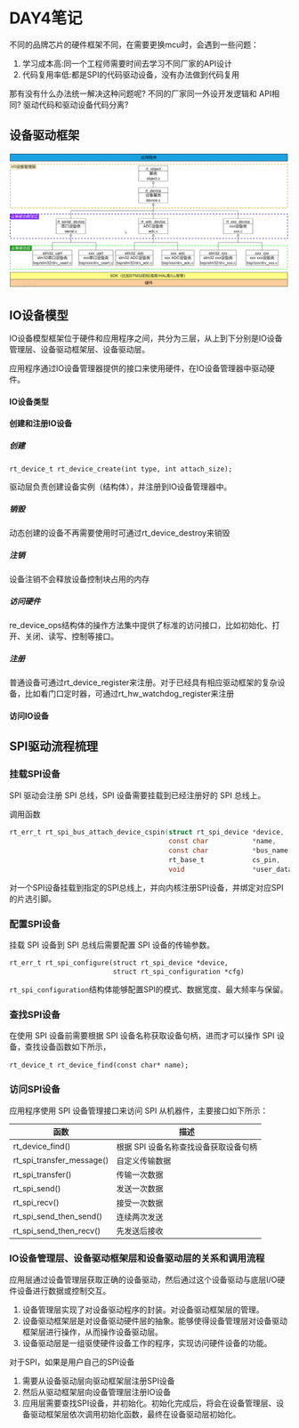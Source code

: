 # DAY4笔记

不同的品牌芯片的硬件框架不同，在需要更换mcu时，会遇到一些问题：

1. 学习成本高:同一个工程师需要时间去学习不同厂家的API设计
2. 代码复用率低:都是SPI的代码驱动设备，没有办法做到代码复用

那有没有什么办法统一解决这种问题呢?
不同的厂家同一外设开发逻辑和 API相同?
驱动代码和驱动设备代码分离?

## 设备驱动框架

![image-20240725090808013](image-20240725090808013.png)

## IO设备模型

IO设备模型框架位于硬件和应用程序之间，共分为三层，从上到下分别是IO设备管理层、设备驱动框架层、设备驱动层。

应用程序通过IO设备管理器提供的接口来使用硬件，在IO设备管理器中驱动硬件。

#### IO设备类型

#### 创建和注册IO设备

##### 创建

`rt_device_t rt_device_create(int type, int attach_size);`

驱动层负责创建设备实例（结构体），并注册到IO设备管理器中。

##### 销毁

动态创建的设备不再需要使用时可通过rt_device_destroy来销毁

##### 注销

设备注销不会释放设备控制块占用的内存

##### 访问硬件

re_device_ops结构体的操作方法集中提供了标准的访问接口，比如初始化、打开、关闭、读写、控制等接口。

##### 注册

普通设备可通过rt_device_register来注册。对于已经具有相应驱动框架的复杂设备，比如看门口定时器，可通过rt_hw_watchdog_register来注册

#### 访问IO设备

## SPI驱动流程梳理

### 挂载SPI设备

SPI 驱动会注册 SPI 总线，SPI 设备需要挂载到已经注册好的 SPI 总线上。

调用函数

```c
rt_err_t rt_spi_bus_attach_device_cspin(struct rt_spi_device *device,
                                        const char           *name,
                                        const char           *bus_name,
                                        rt_base_t            cs_pin,
                                        void                 *user_data)

```

对一个SPI设备挂载到指定的SPI总线上，并向内核注册SPI设备，并绑定对应SPI的片选引脚。

### 配置SPI设备

挂载 SPI 设备到 SPI 总线后需要配置 SPI 设备的传输参数。

```ｃ
rt_err_t rt_spi_configure(struct rt_spi_device *device,
                          struct rt_spi_configuration *cfg)

```

`rt_spi_configuration`结构体能够配置SPI的模式、数据宽度、最大频率与保留。

### 查找SPI设备

在使用 SPI 设备前需要根据 SPI 设备名称获取设备句柄，进而才可以操作 SPI 设备，查找设备函数如下所示，

`rt_device_t rt_device_find(const char* name);`

### 访问SPI设备

应用程序使用 SPI 设备管理接口来访问 SPI 从机器件，主要接口如下所示：

| **函数**                  | **描述**                              |
| ------------------------- | ------------------------------------- |
| rt_device_find()          | 根据 SPI 设备名称查找设备获取设备句柄 |
| rt_spi_transfer_message() | 自定义传输数据                        |
| rt_spi_transfer()         | 传输一次数据                          |
| rt_spi_send()             | 发送一次数据                          |
| rt_spi_recv()             | 接受一次数据                          |
| rt_spi_send_then_send()   | 连续两次发送                          |
| rt_spi_send_then_recv()   | 先发送后接收                          |



### IO设备管理层、设备驱动框架层和设备驱动层的关系和调用流程

应用层通过设备管理层获取正确的设备驱动，然后通过这个设备驱动与底层I/O硬件设备进行数据或控制交互。

1. 设备管理层实现了对设备驱动程序的封装。对设备驱动框架层的管理。
2. 设备驱动框架层是对设备驱动硬件层的抽象。能够使得设备管理层对设备驱动框架层进行操作，从而操作设备驱动层。
3. 设备驱动层是一组驱使硬件设备工作的程序，实现访问硬件设备的功能。

对于SPI，如果是用户自己的SPI设备

1. 需要从设备驱动层向驱动框架层注册SPI设备
2. 然后从驱动框架层向设备管理层注册IO设备
3. 应用层需要查找SPI设备，并初始化。初始化完成后，将会在设备管理层、设备驱动框架层依次调用初始化函数，最终在设备驱动层初始化。